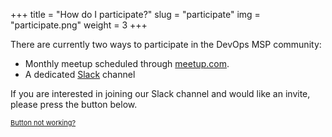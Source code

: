 +++
title = "How do I participate?"
slug = "participate"
img = "participate.png"
weight = 3
+++

There are currently two ways to participate in the DevOps MSP community:

* Monthly meetup scheduled through [meetup.com](http://devopsmsp.org/meetup).
* A dedicated [Slack](https://devopsmsp.slack.com) channel

If you are interested in joining our Slack channel and would like an invite, please
press the button below.

<script async defer src="http://slack.devopsmsp.org/slackin.js?large"></script>

<a style="font-size:11px" href="http://slack.devopsmsp.org/" target="_blank">Button not working?</a>
